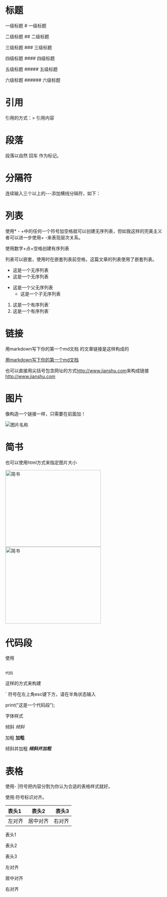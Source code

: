 # 标题

一级标题 # 一级标题

二级标题 ## 二级标题

三级标题 ### 三级标题

四级标题 #### 四级标题

五级标题 ##### 五级标题

六级标题 ###### 六级标题

# 引用

引用的方式：> 引用内容

# 段落

段落以自然 回车 作为标记。

# 分隔符
连续输入三个以上的---添加横线分隔符，如下：

# 列表

使用* - +中的任何一个符号加空格就可以创建无序列表，但如我这样的完美主义者可以进一步使用+ -来表现层次关系。

使用数字+点+空格创建有序列表

列表可以嵌套，使用时在嵌套列表前空格，这篇文章的列表使用了嵌套列表。


* 这是一个无序列表
* 这是一个无序列表

+ 这是一个父无序列表
  - 这是一个子无序列表

1. 这是一个有序列表`
2. 这是一个有序列表`



# 链接



用markdown写下你的第一个md文档 的文章链接是这样构成的




[用markdown写下你的第一个md文档](http://www.jianshu.com/p/de9c98bba332) 


也可以直接用尖括号包含网址的方式<http://www.jianshu.com>来构成链接 http://www.jianshu.com


# 图片


像构造一个链接一样，只需要在前面加！




![图片名称](图片地址)








# 简书



也可以使用html方式来指定图片大小


<img src="http://upload-images.jianshu.io/upload_images/95646-5bfd0cecf587c766.png" width="300px" height="240px" alt="简书">

<img src="http://upload-images.jianshu.io/upload_images/95646-5bfd0cecf587c766.png" width="300px" height="240px" alt="简书">



# 代码段



使用

```

代码

```

这样的方式来构建

` 符号在左上角esc键下方，请在半角状态输入

print("这是一个代码段");



字体样式



倾斜 *倾斜*


加粗 **加粗**


倾斜并加粗 ***倾斜并加粗***




# 表格


使用- |符号把内容分割为你认为合适的表格样式就好。

使用:符号标识对齐。




表头1|表头2|表头3
:----|:-----:|-----:
左对齐|居中对齐|右对齐




表头1

表头2

表头3





左对齐

居中对齐

右对齐